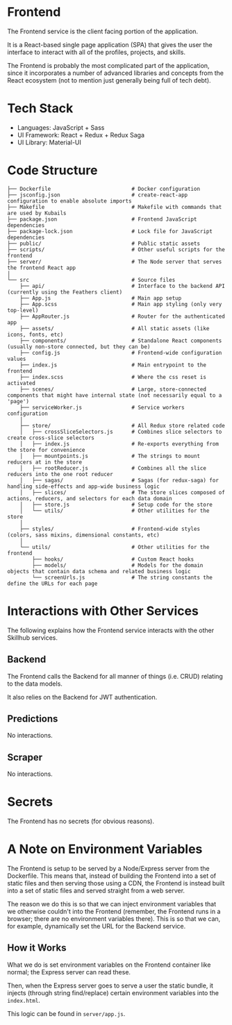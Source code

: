 # Frontend

The Frontend service is the client facing portion of the application.

It is a React-based single page application (SPA) that gives the user the interface to interact with all of the profiles, projects, and skills.

The Frontend is probably the most complicated part of the application, since it incorporates a number of advanced libraries and concepts from the React ecosystem (not to mention just generally being full of tech debt).

# Tech Stack

- Languages: JavaScript + Sass
- UI Framework: React + Redux + Redux Saga
- UI Library: Material-UI

# Code Structure

```
├── Dockerfile                          # Docker configuration
├── jsconfig.json                       # create-react-app configuration to enable absolute imports
├── Makefile                            # Makefile with commands that are used by Kubails
├── package.json                        # Frontend JavaScript dependencies
├── package-lock.json                   # Lock file for JavaScript dependencies
├── public/                             # Public static assets
├── scripts/                            # Other useful scripts for the frontend
├── server/                             # The Node server that serves the frontend React app
│
└── src                                 # Source files
	├── api/                            # Interface to the backend API (currently using the Feathers client)
	├── App.js                          # Main app setup
	├── App.scss                        # Main app styling (only very top-level)
	├── AppRouter.js                    # Router for the authenticated app
	├── assets/                         # All static assets (like icons, fonts, etc)
	├── components/                     # Standalone React components (usually non-store connected, but they can be)
	├── config.js                       # Frontend-wide configuration values
	├── index.js                        # Main entrypoint to the frontend
	├── index.scss                      # Where the css reset is activated
	├── scenes/                         # Large, store-connected components that might have internal state (not necessarily equal to a 'page')
	├── serviceWorker.js                # Service workers configuration
	│
	├── store/                          # All Redux store related code
	│   ├── crossSliceSelectors.js      # Combines slice selectors to create cross-slice selectors
	│   ├── index.js                    # Re-exports everything from the store for convenience
	│   ├── mountpoints.js              # The strings to mount reducers at in the store
	│   ├── rootReducer.js              # Combines all the slice reducers into the one root reducer
	│   ├── sagas/                      # Sagas (for redux-saga) for handling side-effects and app-wide business logic
	│   ├── slices/                     # The store slices composed of actions, reducers, and selectors for each data domain
	│   ├── store.js                    # Setup code for the store
	│   └── utils/                      # Other utilities for the store
	│
	├── styles/                         # Frontend-wide styles (colors, sass mixins, dimensional constants, etc)
	│
	└── utils/                          # Other utilities for the frontend
		├── hooks/                      # Custom React hooks
		├── models/                     # Models for the domain objects that contain data schema and related business logic
		└── screenUrls.js               # The string constants the define the URLs for each page
```

# Interactions with Other Services

The following explains how the Frontend service interacts with the other Skillhub services.

## Backend

The Frontend calls the Backend for all manner of things (i.e. CRUD) relating to the data models.

It also relies on the Backend for JWT authentication.

## Predictions

No interactions.

## Scraper

No interactions.

# Secrets

The Frontend has no secrets (for obvious reasons).

# A Note on Environment Variables

The Frontend is setup to be served by a Node/Express server from the Dockerfile. This means that, instead of building the Frontend into a set of static files and then serving those using a CDN, the Frontend is instead built into a set of static files and served straight from a web server.

The reason we do this is so that we can inject environment variables that we otherwise couldn't into the Frontend (remember, the Frontend runs in a browser; there are no environment variables there). This is so that we can, for example, dynamically set the URL for the Backend service.

## How it Works

What we do is set environment variables on the Frontend container like normal; the Express server can read these. 

Then, when the Express server goes to serve a user the static bundle, it injects (through string find/replace) certain environment variables into the `index.html`.

This logic can be found in `server/app.js`.
